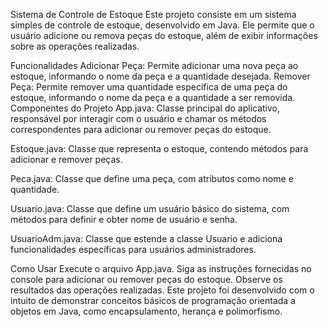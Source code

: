 Sistema de Controle de Estoque
Este projeto consiste em um sistema simples de controle de estoque, desenvolvido em Java. Ele permite que o usuário adicione ou remova peças do estoque, além de exibir informações sobre as operações realizadas.

Funcionalidades
Adicionar Peça: Permite adicionar uma nova peça ao estoque, informando o nome da peça e a quantidade desejada.
Remover Peça: Permite remover uma quantidade específica de uma peça do estoque, informando o nome da peça e a quantidade a ser removida.
Componentes do Projeto
App.java: Classe principal do aplicativo, responsável por interagir com o usuário e chamar os métodos correspondentes para adicionar ou remover peças do estoque.

Estoque.java: Classe que representa o estoque, contendo métodos para adicionar e remover peças.

Peca.java: Classe que define uma peça, com atributos como nome e quantidade.

Usuario.java: Classe que define um usuário básico do sistema, com métodos para definir e obter nome de usuário e senha.

UsuarioAdm.java: Classe que estende a classe Usuario e adiciona funcionalidades específicas para usuários administradores.

Como Usar
Execute o arquivo App.java.
Siga as instruções fornecidas no console para adicionar ou remover peças do estoque.
Observe os resultados das operações realizadas.
Este projeto foi desenvolvido com o intuito de demonstrar conceitos básicos de programação orientada a objetos em Java, como encapsulamento, herança e polimorfismo.
